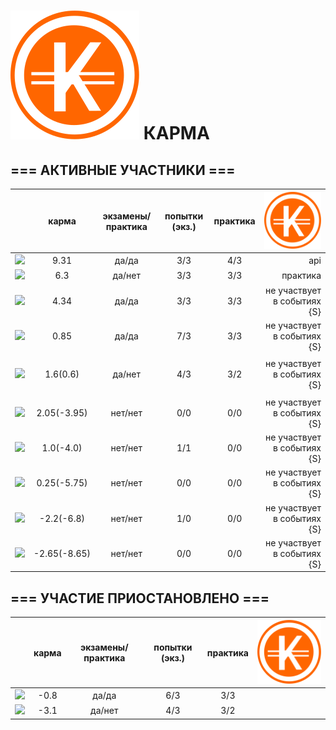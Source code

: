 ![karma](PROJECTS/3D-PRINTR/MODELS/Maxim_L/Inkscape/svg/Karma/Karma_V3.svg) КАРМА
===

## === АКТИВНЫЕ УЧАСТНИКИ ===

|                                                                                                    |     карма     | экзамены/практика |  попытки (экз.) | практика |     ![karma](PROJECTS/3D-PRINTR/MODELS/Maxim_L/Inkscape/svg/Karma/Karma_V3.svg)    |
|----------------------------------------------------------------------------------------------------|:-------------:|:-----------------:|:---------------:|:--------:|--------------:|
| [![](https://avatars1.githubusercontent.com/u/4226210?s=40)](https://github.com/SherozKarimov)     |   9.31       |        да/да      |       3/3       |   4/3    |  api     |
| [![](https://avatars0.githubusercontent.com/u/3833771?s=40)](https://github.com/PavelShalaginov)   |   6.3    |        да/нет     |       3/3       |   3/3    |    практика     |
| [![](https://avatars2.githubusercontent.com/u/3838734?s=40)](https://github.com/MaximLoguncov)     |   4.34        |        да/да      |       3/3       |   3/3    |     не участвует в событиях {S}     |
| [![](https://avatars2.githubusercontent.com/u/5991448?s=40)](https://github.com/DmitryShiukaev)    |   0.85        |        да/да      |       7/3       |   3/3    | не участвует в событиях {S}|
                 |                 |          |               |
| [![](https://avatars1.githubusercontent.com/u/6498865?s=40)](https://github.com/MishaRubnicov)     |   1.6(0.6)   |        да/нет     |       4/3       |   3/2    |  не участвует в событиях {S}     |
|                                                                                                    |               |                   |                 |          |               |
| [![](https://avatars2.githubusercontent.com/u/6639503?s=40)](https://github.com/leonidprokopovich) |   2.05(-3.95)   |        нет/нет    |       0/0       |   0/0    |  не участвует в событиях {S} |
| [![](https://avatars0.githubusercontent.com/u/6568321?s=40)](https://github.com/TanyaPetrova)      |  1.0(-4.0)   |        нет/нет    |       1/1       |   0/0    |  не участвует в событиях {S} |
| [![](https://avatars0.githubusercontent.com/u/6037393?s=40)](https://github.com/VictorPetukhov)    |   0.25(-5.75) |        нет/нет    |       0/0       |   0/0    | не участвует в событиях {S} |
| [![](https://avatars2.githubusercontent.com/u/6450286?s=40)](https://github.com/NikitaGolub)       |  -2.2(-6.8)   |        нет/нет    |       1/0       |   0/0    |  не участвует в событиях {S} |
| [![](https://avatars0.githubusercontent.com/u/6639543?s=40)](https://github.com/EgorDergaew)       |  -2.65(-8.65) |        нет/нет    |       0/0       |   0/0    | не участвует в событиях {S} |




## === УЧАСТИЕ ПРИОСТАНОВЛЕНО ===

|                                                                                                    |     карма     | экзамены/практика |  попытки (экз.) | практика |     ![karma](PROJECTS/3D-PRINTR/MODELS/Maxim_L/Inkscape/svg/Karma/Karma_V3.svg)    |
|----------------------------------------------------------------------------------------------------|:-------------:|:-----------------:|:---------------:|:--------:|--------------:|
| [![](https://avatars3.githubusercontent.com/u/4639509?s=40)](https://github.com/ArtemKvadzba)      |  -0.8        |        да/да      |       6/3       |   3/3    |               |
| [![](https://avatars1.githubusercontent.com/u/6061182?s=40)](https://github.com/GeorgeOvchinnikov) |  -3.1        |        да/нет     |       4/3       |   3/2    |      |
